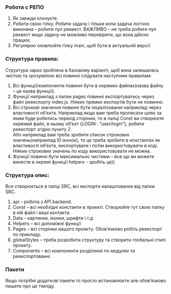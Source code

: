 ### Робота с РЕПО

1. Як завжди клонуєте.
2. Робити свою гілку. Робити задачу і тільки коли задача логічно виконана –
   робити пул реквест. ВАЖЛИВО – не треба робити пул реквест якщо задачу не
   можливо перевірити, що вона дійсно працює.
3. Регулярно оновлюйте гілку main, щоб бути в актуальній версії.

### Структура правила:

Структура зараз зроблена в базовому варіанті, щоб вона залишалась чистою та
зрозумілою всі повинні слідувати наступним правилам:

1. Всі функції/компоненти повинні бути в окремих файлах(назва файлу – це назва
   функції).
2. Функції наприклад з папки pages повинні експортуватись через файл реекспорту
   index.js. Ніяких прямих експортів бути не повинно.
3. Всі строкові значення повинні бути ініціалізованні наприклад через
   властивості об’єкта. Наприклад якщо вам треба прописати шлях за яким буде
   робитись перехід сторінки, то в папці Const ви створюєте окремий файл, в
   ньому об’єкт {LOGIN : “user/login”}, робити реекспорт згідно пункту 2.  
   Або наприклад вам треба зробити список строкових значень(наприклад ID
   іконок), то це треба зробити в константах як властивості об’єкта,
   експортувати і потім використовувати в коді. Ніяких строкових значень по коду
   використовувати не можна.
4. Функції повинні бути максимально чистими – все що ви можете винести в окремі
   функції helpers - зробіть це))

### Структура опис:

Все створюється в папці SRC, всі експорти налаштовання від папки SRC.

1. api – робота з API backend.
2. Const – всі необхідні константи в проекті. Створюйте тут свою папку в ній
   файл і ваші контакти.
3. Data – картинки, іконки, шрифти і.т.д.
4. Helpers – всі допоміжні функції
5. Pages – всі сторінки нашого проекту. Обов’язково робіть реекспорт по
   прикладу.
6. globalStyles – треба розробити структуру та створити глобальні стилі проекту.
7. Components – всі компоненти розділенні по модулях та реекспортованні.

### Пакети

Якщо потрібні додаткові пакети то просто встановлюєте але обов’язково пишете про
це тімліду.
